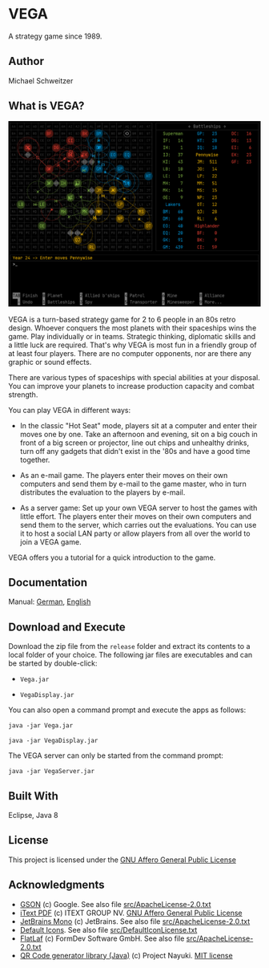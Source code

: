# VEGA

A strategy game since 1989.

## Author

Michael Schweitzer

## What is VEGA?

![VEGA](vegaEN.png)

VEGA is a turn-based strategy game for 2 to 6 people in an 80s retro design. Whoever conquers the most planets with their spaceships wins the game. Play individually or in teams. Strategic thinking, diplomatic skills and a little luck are required. That's why VEGA is most fun in a friendly group of at least four players. There are no computer opponents, nor are there any graphic or sound effects.

There are various types of spaceships with special abilities at your disposal. You can improve your planets to increase production capacity and combat strength.

You can play VEGA in different ways:

* In the classic "Hot Seat" mode, players sit at a computer and enter their moves one by one. Take an afternoon and evening, sit on a big couch in front of a big screen or projector, line out chips and unhealthy drinks, turn off any gadgets that didn't exist in the '80s and have a good time together.

* As an e-mail game. The players enter their moves on their own computers and send them by e-mail to the game master, who in turn distributes the evaluation to the players by e-mail.

* As a server game: Set up your own VEGA server to host the games with little effort. The players enter their moves on their own computers and send them to the server, which carries out the evaluations. You can use it to host a social LAN party or allow players from all over the world to join a VEGA game.

VEGA offers you a tutorial for a quick introduction to the game.

## Documentation

Manual: [German](VegaHelp_de-DE.pdf), [English](VegaHelp_en-US.pdf) 

## Download and Execute

Download the zip file from the `release` folder and extract its contents to a local folder of your choice. The following jar files are executables and can be started by double-click:

* `Vega.jar`

* `VegaDisplay.jar`

You can also open a command prompt and execute the apps as follows:

```
java -jar Vega.jar
```

```
java -jar VegaDisplay.jar
```

The VEGA server can only be started from the command prompt:

```
java -jar VegaServer.jar
```

## Built With

Eclipse, Java 8

## License

This project is licensed under the [GNU Affero General Public License](https://www.gnu.org/licenses/agpl-3.0.en.html)

## Acknowledgments

* [GSON](https://github.com/google/gson) (c) Google. See also file [src/ApacheLicense-2.0.txt](src/ApacheLicense-2.0.txt)
* [iText PDF](https://itextpdf.com/en) (c) ITEXT GROUP NV. [GNU Affero General Public License](https://www.gnu.org/licenses/agpl-3.0.en.html)
* [JetBrains Mono](https://www.jetbrains.com) (c) JetBrains. See also file [src/ApacheLicense-2.0.txt](src/ApacheLicense-2.0.txt)
* [Default Icons](http://www.defaulticon.com). See also file [src/DefaultIconLicense.txt](DefaultIconLicense.txt)
* [FlatLaf](https://www.formdev.com/flatlaf/) (c) FormDev Software GmbH. See also file [src/ApacheLicense-2.0.txt](src/ApacheLicense-2.0.txt)
* [QR Code generator library (Java)](https://www.nayuki.io/page/qr-code-generator-library) (c) Project Nayuki. [MIT license](https://opensource.org/licenses/MIT) 
